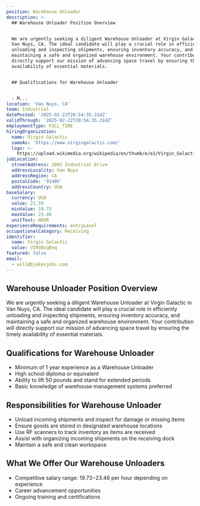 ```yaml
---
position: Warehouse Unloader
description: >-
  ## Warehouse Unloader Position Overview


  We are urgently seeking a diligent Warehouse Unloader at Virgin Galactic in
  Van Nuys, CA. The ideal candidate will play a crucial role in efficiently
  unloading and inspecting shipments, ensuring inventory accuracy, and
  maintaining a safe and organized warehouse environment. Your contribution will
  directly support our mission of advancing space travel by ensuring the timely
  availability of essential materials.


  ## Qualifications for Warehouse Unloader


  - M...
location: 'Van Nuys, CA'
team: Industrial
datePosted: '2025-01-23T20:54:35.314Z'
validThrough: '2025-02-22T20:54:35.314Z'
employmentType: FULL_TIME
hiringOrganization:
  name: Virgin Galactic
  sameAs: 'https://www.virgingalactic.com/'
  logo: >-
    https://upload.wikimedia.org/wikipedia/en/thumb/e/e1/Virgin_Galactic_logo_%282022%29.svg/1200px-Virgin_Galactic_logo_%282022%29.svg.png
jobLocation:
  streetAddress: 2092 Industrial Drive
  addressLocality: Van Nuys
  addressRegion: CA
  postalCode: '91405'
  addressCountry: USA
baseSalary:
  currency: USD
  value: 21.59
  minValue: 19.73
  maxValue: 23.46
  unitText: HOUR
experienceRequirements: entryLevel
occupationalCategory: Receiving
identifier:
  name: Virgin Galactic
  value: VIRG0zq0nq
featured: false
email:
  - will@bjakesjobs.com
---
```




## Warehouse Unloader Position Overview

We are urgently seeking a diligent Warehouse Unloader at Virgin Galactic in Van Nuys, CA. The ideal candidate will play a crucial role in efficiently unloading and inspecting shipments, ensuring inventory accuracy, and maintaining a safe and organized warehouse environment. Your contribution will directly support our mission of advancing space travel by ensuring the timely availability of essential materials.

## Qualifications for Warehouse Unloader

- Minimum of 1 year experience as a Warehouse Unloader
- High school diploma or equivalent
- Ability to lift 50 pounds and stand for extended periods
- Basic knowledge of warehouse management systems preferred

## Responsibilities for Warehouse Unloader

- Unload incoming shipments and inspect for damage or missing items
- Ensure goods are stored in designated warehouse locations
- Use RF scanners to track inventory as items are received
- Assist with organizing incoming shipments on the receiving dock
- Maintain a safe and clean workspace

## What We Offer Our Warehouse Unloaders

- Competitive salary range: $19.73-$23.46 per hour depending on experience
- Career advancement opportunities
- Ongoing training and certifications